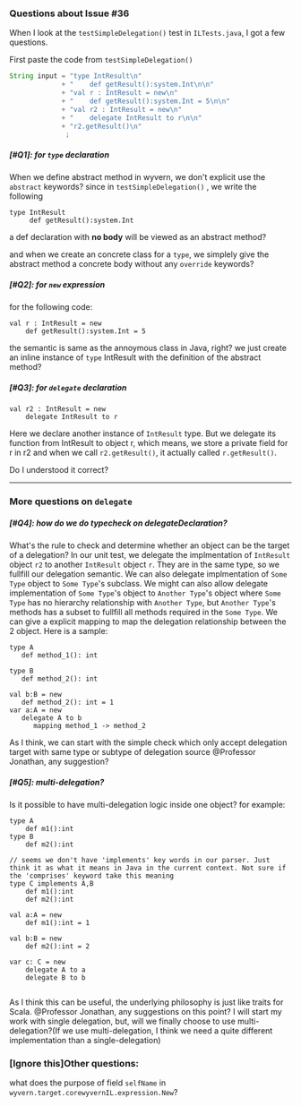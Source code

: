 ### Questions about Issue #36
When I look at the ```testSimpleDelegation()``` test in ```ILTests.java```, I got a few questions.

First paste the code from ```testSimpleDelegation()```
```java
String input = "type IntResult\n"
             + "    def getResult():system.Int\n\n"
             + "val r : IntResult = new\n"
             + "    def getResult():system.Int = 5\n\n"
             + "val r2 : IntResult = new\n"
             + "    delegate IntResult to r\n\n"
             + "r2.getResult()\n"
              ;
```

##### [#Q1]: for ```type``` declaration
When we define abstract method in wyvern, we don't explicit use the ```abstract``` keywords? since in ```testSimpleDelegation()``` , we write the following
```
type IntResult
     def getResult():system.Int
```
a def declaration with **no body** will be viewed as an abstract method?

and when we create an concrete class for a ```type```, we simplely give the abstract method a concrete body without any ```override``` keywords?


##### [#Q2]: for ```new``` expression
for the following code:
```
val r : IntResult = new
    def getResult():system.Int = 5
```
the semantic is same as the annoymous class in Java, right? we just create an inline instance of ```type``` IntResult with the definition of the abstract method?


##### [#Q3]: for ```delegate``` declaration
```
val r2 : IntResult = new
    delegate IntResult to r
```

Here we declare another instance of ```IntResult``` type. But we delegate its function from IntResult to object r, which means, we store a private field for r in r2 and when we call ```r2.getResult()```, it actually called ```r.getResult()```.

Do I understood it correct?

__________________________________________
### More questions on ```delegate```

##### [#Q4]: how do we do typecheck on delegateDeclaration?

What's the rule to check and determine  whether an object can be the target of a delegation? In our unit test, we delegate the implmentation of ```IntResult``` object ```r2``` to another ```IntResult``` object ```r```. They are in the same type, so we fullfill our delegation semantic. We can also delegate implmentation of ```Some Type``` object to ```Some Type```'s subclass. We might can also allow delegate implementation of  ```Some Type```'s object to ```Another Type```'s object where ```Some Type``` has no hierarchy relationship with ```Another Type```, but ```Another Type```'s methods has a subset to fullfill all methods required in the ```Some Type```. We can give a explicit mapping to map the delegation relationship between the 2 object. Here is a sample:
```
type A
   def method_1(): int

type B
   def method_2(): int

val b:B = new
   def method_2(): int = 1
var a:A = new 
   delegate A to b
      mapping method_1 -> method_2 

```
As I think, we can start with the simple check which only accept delegation target with same type or subtype of delegation source 
@Professor Jonathan, any suggestion?

##### [#Q5]: multi-delegation?
Is it possible to have multi-delegation logic inside one object? for example:
```
type A
    def m1():int
type B
    def m2():int

// seems we don't have 'implements' key words in our parser. Just think it as what it means in Java in the current context. Not sure if the 'comprises' keyword take this meaning 
type C implements A,B
    def m1():int
    def m2():int

val a:A = new
    def m1():int = 1
    
val b:B = new
    def m2():int = 2
    
var c: C = new
    delegate A to a
    delegate B to b
    
```
As I think this can be useful, the underlying philosophy is just like traits for Scala. 
@Professor Jonathan, any suggestions on this point? I will start my work with single delegation, but, will we finally choose to use multi-delegation?(If we use multi-delegation, I think we need a quite different implementation than a single-delegation)






### [Ignore this]Other questions:
what does the purpose of field ```selfName``` in ```wyvern.target.corewyvernIL.expression.New```?
